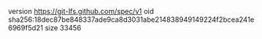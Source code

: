 version https://git-lfs.github.com/spec/v1
oid sha256:18dec87be848337ade9ca8d3031abe214838949149224f2bcea241e6969f5d21
size 33456

